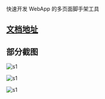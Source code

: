 快速开发 WebApp 的多页面脚手架工具

## [文档地址](https://tyaqing.github.io/mogo-h5plus/)

## 部分截图

![s1](https://github.com/tyaqing/mogo-h5plus/blob/master/docs/.vuepress/public/s1.png?raw=true)

![s1](https://github.com/tyaqing/mogo-h5plus/blob/master/docs/.vuepress/public/s2.png?raw=true)

![s1](https://github.com/tyaqing/mogo-h5plus/blob/master/docs/.vuepress/public/s3.png?raw=true)
